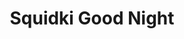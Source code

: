 ---
slug: squidki-good-night
title: Squidki Good Night
description: "Squidki Good Night is an exciting online game. Play for free directly in your browser!"
icon: /images/new_mods/Sprunki Good Night.png
url: https://wowtbc.net/sprunkin/good-night/index.html
previewImage: /images/new_mods/Sprunki Good Night.png
type: new mods

# SEO配置
seo:
  title: "Squidki Good Night - Play Free Online Game | Fun Browser Games"
  description: "Squidki Good Night - Play this fun online game for free in your browser. No download required!"
  ogImage: "/images/new_mods/Sprunki Good Night.png"
  keywords: "squidki-good-night, online game, browser game, free game, new mods game, play online"

videoUrls:
  - https://www.youtube.com/embed/example1
  - https://www.youtube.com/embed/example2

whyPlay:
  title: "Why Play Squidki Good Night?"
  items:
    - "Immersive Gameplay: Squidki Good Night offers an engaging and immersive gaming experience that will keep you entertained for hours"
    - "Challenging Levels: Test your skills with increasingly difficult challenges and obstacles"
    - "Beautiful Graphics: Enjoy stunning visuals and smooth animations that bring the game world to life"
    - "Regular Updates: New content and features are added regularly to keep the game fresh and exciting"
    - "Free to Play: Experience all the fun without spending a penny"
    - "Community Features: Connect with other players, share strategies, and compete for high scores"
    - "Cross-Platform: Play on any device with a web browser, no downloads required"

features:
  title: "Key Features of Squidki Good Night"
  image: "/images/new_mods/Sprunki Good Night.png"
  items:
    - "Intuitive Controls: Easy to learn controls make Squidki Good Night accessible for players of all skill levels"
    - "Multiple Game Modes: Enjoy various gameplay options that provide different challenges and experiences"
    - "Character Customization: Personalize your gaming experience with unique characters and items"
    - "Achievement System: Complete special tasks to earn rewards and recognition"
    - "Leaderboards: Compete with players worldwide and see who can achieve the highest scores"

characteristics:
  title: "Game Characteristics"
  image: "/images/new_mods/Sprunki Good Night.png"
  items:
    - "Genre: New mods game with elements of strategy and skill"
    - "Difficulty: Suitable for both casual gamers and those seeking a challenge"
    - "Play Time: Quick sessions or extended gameplay, depending on your preference"
    - "Art Style: Vibrant and engaging visuals that enhance the gaming experience"
    - "Sound Design: Immersive audio that complements the gameplay perfectly"

info: "Squidki Good Night is an exciting online game that offers players a unique and engaging gaming experience. With its intuitive controls, stunning visuals, and challenging gameplay, Squidki Good Night provides hours of entertainment for players of all ages and skill levels. Whether you're looking for a quick gaming session during a break or an extended play session, Squidki Good Night delivers an immersive experience that will keep you coming back for more. The game features multiple levels of increasing difficulty, ensuring that players are constantly challenged as they progress. With regular updates adding new content and features, Squidki Good Night remains fresh and exciting, providing endless entertainment options for its growing community of players."

howToPlayIntro: "Welcome to Squidki Good Night! This guide will walk you through the basics and help you master the game. Whether you're a beginner or looking to improve your skills, these tips and instructions will enhance your gaming experience."

howToPlaySteps:
  - title: "Getting Started"
    description: "Begin your Squidki Good Night adventure by familiarizing yourself with the controls. Use your keyboard or mouse to navigate through the game interface. The tutorial will guide you through the basic mechanics and help you understand the objectives."
  - title: "Understanding the Objectives"
    description: "In Squidki Good Night, your main goal is to progress through levels by completing specific objectives. Each level presents unique challenges that require different strategies and approaches."
  - title: "Mastering the Controls"
    description: "Practice using the controls to improve your precision and reaction time. Squidki Good Night requires quick reflexes and strategic thinking to overcome obstacles and defeat opponents."
  - title: "Utilizing Power-ups"
    description: "Collect power-ups throughout the game to enhance your abilities and overcome difficult challenges. Each power-up offers unique advantages that can be crucial for success."
  - title: "Developing Strategies"
    description: "As you progress in Squidki Good Night, develop effective strategies for different scenarios. Analyze patterns, anticipate challenges, and adapt your approach to maximize your performance."

faq:
  title: "Frequently Asked Questions about Squidki Good Night"
  items:
    - question: "Is Squidki Good Night free to play?"
      answer: "Yes, Squidki Good Night is completely free to play directly in your web browser. No downloads or purchases are required to enjoy the full game experience."
    - question: "Can I play Squidki Good Night on mobile devices?"
      answer: "Yes, Squidki Good Night is optimized for both desktop and mobile play. You can enjoy the game on any device with a web browser and internet connection."
    - question: "Are there any in-game purchases?"
      answer: "While Squidki Good Night is free to play, there may be optional in-game purchases available for cosmetic items or additional features that don't affect core gameplay."
    - question: "How often is Squidki Good Night updated?"
      answer: "The developers regularly update Squidki Good Night with new content, features, and improvements based on player feedback and game performance."
    - question: "Can I play Squidki Good Night offline?"
      answer: "Currently, Squidki Good Night requires an internet connection to play as it's a browser-based online game."
    - question: "Is Squidki Good Night suitable for children?"
      answer: "Yes, Squidki Good Night is designed to be family-friendly and suitable for players of all ages."
    - question: "How do I report bugs or issues?"
      answer: "If you encounter any problems while playing Squidki Good Night, you can report them through the game's support page or contact the developers directly through their website."
    - question: "Still Have Questions?"
      answer: "If you have additional questions about Squidki Good Night that aren't covered in this FAQ, please visit our support center or contact our customer service team for assistance."
---
